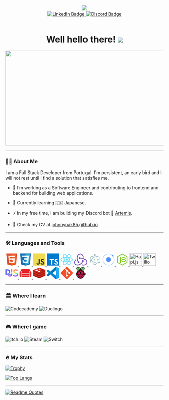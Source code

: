 <div id="header" align="center">
    <img src="https://media.giphy.com/media/v1.Y2lkPTc5MGI3NjExOThkY2YwODVjYWQwMDA1M2M3NDI0NjM1Mzg4YWRmYjZjNDdhZjA0NyZjdD1z/gjrYDwbjnK8x36xZIO/giphy.gif" width="100"/>
    <div id="badges">
        <a href="https://www.linkedin.com/in/joaopmcarvalho">
            <img src="https://img.shields.io/badge/LinkedIn-blue?style=for-the-badge&logo=linkedin&logoColor=white" alt="LinkedIn Badge"/>
        </a>
        <a href="https://discordapp.com/users/349627151957622786">
            <img src="https://img.shields.io/badge/Discord-blue?style=for-the-badge&logo=discord&logoColor=white" alt="Discord Badge"/>
        </a>
    </div>
    <img src="https://komarev.com/ghpvc/?username=JohnnyOak85&style=flat-square&color=blue" alt=""/>
    <h1>
        Well hello there!
        <img src="https://media.giphy.com/media/hvRJCLFzcasrR4ia7z/giphy.gif" width="30px"/>
    </h1>
    <div align="center">
        <img src="https://media.giphy.com/media/dWesBcTLavkZuG35MI/giphy.gif" width="600" height="300"/>
    </div>
</div>

---

### :man_technologist: About Me

I am a Full Stack Developer from Portugal. I'm persistent, an early bird and I will not rest until I find a solution that satisfies me.

-   👷 I’m working as a Software Engineer and contributing to frontend and backend for building web applications.

-   :seedling: Currently learning :jp: Japanese.

-   :zap: In my free time, I am building my Discord bot :robot: [Artemis](https://github.com/JohnnyOak85/artemis).

-   📑 Check my CV at [johnnyoak85.github.io](https://johnnyoak85.github.io/)

---

### :hammer_and_wrench: Languages and Tools

<div>
  <a href="https://developer.mozilla.org/en-US/docs/Web/HTML">
    <img src="https://github.com/devicons/devicon/blob/master/icons/html5/html5-original.svg" title="HTML5" alt="HTML" width="40" height="40"/>
  </a>
  <a href="https://developer.mozilla.org/en-US/docs/Web/CSS">
    <img src="https://github.com/devicons/devicon/blob/master/icons/css3/css3-original.svg"  title="CSS3" alt="CSS" width="40" height="40"/>
  </a>
  <a href="https://developer.mozilla.org/en-US/docs/Web/javascript">
    <img src="https://github.com/devicons/devicon/blob/master/icons/javascript/javascript-original.svg" title="JavaScript" **alt="JavaScript" width="40" height="40"/>
  </a>
  <a href="https://www.typescriptlang.org/">
    <img src="https://github.com/devicons/devicon/blob/master/icons/typescript/typescript-original.svg" title="TypeScript" **alt="TypeScript" width="40" height="40"/>
  </a>
  <a href="https://reactjs.org/">
    <img src="https://github.com/devicons/devicon/blob/master/icons/react/react-original.svg" title="React" **alt="React" width="40" height="40"/>
  </a>
  <a href="https://redux.js.org/">
    <img src="https://github.com/devicons/devicon/blob/master/icons/redux/redux-original.svg" title="Redux" **alt="Redux" width="40" height="40"/>
  </a>
  <a href="https://www.electronjs.org/">
    <img src="https://github.com/devicons/devicon/blob/master/icons/electron/electron-original.svg" title="Electron" **alt="Electron" width="40" height="40"/>
  </a>
  <a href="https://ionicframework.com/">
    <img src="https://github.com/devicons/devicon/blob/master/icons/ionic/ionic-original.svg" title="Ionic" **alt="Ionic" width="40" height="40"/>
  </a>
  <a href="https://nodejs.org/en/">
    <img src="https://github.com/devicons/devicon/blob/master/icons/nodejs/nodejs-original.svg" title="Node.js" **alt="Node.js" width="40" height="40"/>
  </a>
  <a href="https://hapi.dev/">
    <img src="https://avatars.githubusercontent.com/u/3774533?s=200&v=4" title="Hapi.js" **alt="Hapi.js" width="40" height="40"/>
  </a>
  <a href="https://www.twilio.com/">
    <img src="https://seeklogo.com/images/T/twilio-logo-341DD81BFB-seeklogo.com.png" title="Twilio" **alt="Twilio" width="40" height="40"/>
  </a>
  <a href="https://discord.js.org/#/">
    <img src="https://github.com/devicons/devicon/blob/master/icons/discordjs/discordjs-original.svg" title="Discord.js" **alt="Discord.js" width="40" height="40"/>
  </a>
  <a href="https://couchdb.apache.org/">
    <img src="https://github.com/devicons/devicon/blob/master/icons/couchdb/couchdb-original.svg" title="CouchDB" **alt="CouchDB" width="40" height="40"/>
  </a>
  <a href="https://redis.io/">
    <img src="https://github.com/devicons/devicon/blob/master/icons/redis/redis-original.svg" title="Redis" **alt="Redis" width="40" height="40"/>
  </a>
  <a href="https://code.visualstudio.com/">
    <img src="https://github.com/devicons/devicon/blob/master/icons/vscode/vscode-original.svg" title="VSCode" **alt="VSCode" width="40" height="40"/>
  </a>
  <a href="https://git-scm.com/">
    <img src="https://github.com/devicons/devicon/blob/master/icons/git/git-original.svg" title="Git" **alt="Git" width="40" height="40"/>
  </a>
  <a href="https://www.raspberrypi.com/">
    <img src="https://github.com/devicons/devicon/blob/master/icons/raspberrypi/raspberrypi-original.svg" title="Raspberry Pi" **alt="Raspberry Pi" width="40" height="40"/>
  </a>
</div>

---

### 🏛️ Where I learn

![Codecademy](https://img.shields.io/badge/Codecademy-FFF0E5?style=for-the-badge&logo=codecademy&logoColor=1F243A)
![Duolingo](https://img.shields.io/badge/Duolingo-%234DC730.svg?style=for-the-badge&logo=Duolingo&logoColor=white)

---

### 🎮 Where I game

![Itch.io](https://img.shields.io/badge/Itch-%23FF0B34.svg?style=for-the-badge&logo=Itch.io&logoColor=white)
![Steam](https://img.shields.io/badge/steam-%23000000.svg?style=for-the-badge&logo=steam&logoColor=white)
![Switch](https://img.shields.io/badge/Switch-E60012?style=for-the-badge&logo=nintendo-switch&logoColor=white)

---

### :fire: My Stats

[![Trophy](https://github-profile-trophy.vercel.app/?username=JohnnyOak85&theme=onedark)](https://github.com/ryo-ma/github-profile-trophy)

[![Top Langs](https://github-readme-stats.vercel.app/api/top-langs/?username=JohnnyOak85&layout=compact&theme=vision-friendly-dark)](https://github.com/anuraghazra/github-readme-stats)

---

[![Readme Quotes](https://quotes-github-readme.vercel.app/api?type=horizontal&theme=dark)](https://github.com/piyushsuthar/github-readme-quotes)
